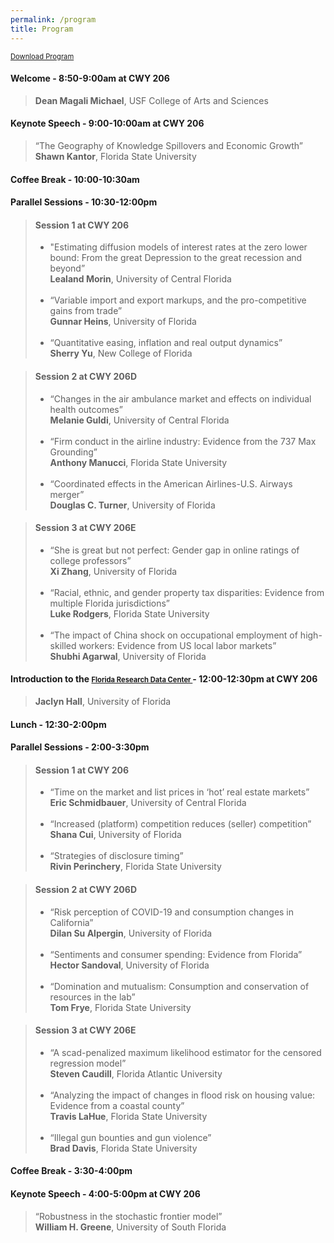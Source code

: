 ```yaml
---
permalink: /program
title: Program
---
```


<a href="https://github.com/diogobaerlocher/WATE-2022/blob/main/files/WATE_Program.pdf" target="_blank" class="btn--research" style="font-size:0.8em">Download Program <i class="fas fa-fw fa-file-pdf zoom" aria-hidden="true"></i></a>

#### Welcome - 8:50-9:00am at CWY 206
> **Dean Magali Michael**, USF College of Arts and Sciences

#### Keynote Speech - 9:00-10:00am	at CWY 206
> “The Geography of Knowledge Spillovers and Economic Growth”	<br> **Shawn Kantor**, Florida State University

#### Coffee Break - 10:00-10:30am

#### Parallel Sessions - 10:30-12:00pm	

> #### Session 1 at CWY 206
> - "Estimating diffusion models of interest rates at the zero lower bound: From the great Depression to the great recession and beyond”  <br> **Lealand Morin**, University of Central Florida <br><br>
> - “Variable import and export markups, and the pro-competitive gains from trade”<br> **Gunnar Heins**, University of Florida <br><br>
> - “Quantitative easing, inflation and real output dynamics”<br> **Sherry Yu**, New College of Florida 


> #### Session 2 at CWY 206D
> - “Changes in the air ambulance market and effects on individual health outcomes” <br> **Melanie Guldi**, University of Central Florida <br><br>
> - “Firm conduct in the airline industry: Evidence from the 737 Max Grounding” <br> **Anthony Manucci**, Florida State University <br><br>
> - “Coordinated effects in the American Airlines-U.S. Airways merger” <br> **Douglas C. Turner**, University of Florida 


> #### Session 3 at CWY 206E
> - “She is great but not perfect: Gender gap in online ratings of college professors” <br> **Xi Zhang**, University of Florida <br><br>
> - “Racial, ethnic, and gender property tax disparities: Evidence from multiple Florida jurisdictions” <br> **Luke Rodgers**, Florida State University <br><br>
> - “The impact of China shock on occupational employment of high-skilled workers: Evidence from US local labor markets” <br> **Shubhi Agarwal**, University of Florida 


#### Introduction to the <a href="https://www.ctsi.ufl.edu/research/laboratory-services/florida-rdc/" target="_blank" class="btn--research" style="font-size:0.8em"> Florida Research Data Center <i class="fas fa-fw fa-file-pdf zoom" aria-hidden="true"></i></a> - 12:00-12:30pm at CWY 206

> **Jaclyn Hall**, University of Florida

#### Lunch - 12:30-2:00pm

#### Parallel Sessions - 2:00-3:30pm

> #### Session 1 at CWY 206
> - “Time on the market and list prices in ‘hot’ real estate markets” <br> **Eric Schmidbauer**, University of Central Florida  <br><br>
> - “Increased (platform) competition reduces (seller) competition”  <br> **Shana Cui**, University of Florida  <br><br>
> - “Strategies of disclosure timing”  <br> **Rivin Perinchery**, Florida State University
 
> #### Session 2 at CWY 206D
> - “Risk perception of COVID-19 and consumption changes in California”  <br> **Dilan Su Alpergin**, University of Florida  <br><br>
> - “Sentiments and consumer spending: Evidence from Florida”  <br> **Hector Sandoval**, University of Florida <br><br>
> - “Domination and mutualism: Consumption and conservation of resources in the lab”  <br> **Tom Frye**, Florida State University 

> #### Session 3 at CWY 206E
> - “A scad-penalized maximum likelihood estimator for the censored regression model”  <br> **Steven Caudill**, Florida Atlantic University  <br><br>
> - “Analyzing the impact of changes in flood risk on housing value: Evidence from a coastal county”  <br> **Travis LaHue**, Florida State University <br><br>
> - “Illegal gun bounties and gun violence”  <br> **Brad Davis**, Florida State University <br>

#### Coffee Break - 3:30-4:00pm

#### Keynote Speech - 4:00-5:00pm at CWY 206
> “Robustness in the stochastic frontier model” <br> **William H. Greene**, University of South Florida
